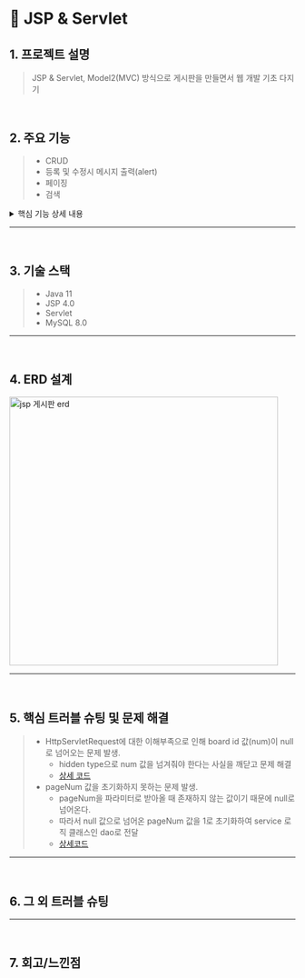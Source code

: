 # 📌 JSP & Servlet

## 1. 프로젝트 설명
> JSP & Servlet, Model2(MVC) 방식으로 게시판을 만들면서 웹 개발 기초 다지기

</br>

## 2. 주요 기능
> - CRUD
> - 등록 및 수정시 메시지 출력(alert)
> - 페이징
> - 검색
<details>
  <summary>핵심 기능 상세 내용</summary>
  ✔️ dao를 이용한 service 로직 분리
  <a href="https://github.com/ksungsu/NewJSP/blob/main/NewJSP/src/main/java/dao/BoardDao.java"> 📌 코드 확인</a>
</details>

* * *

</br>

## 3. 기술 스택
> - Java 11
> - JSP 4.0
> - Servlet 
> - MySQL 8.0

* * *

</br>

## 4. ERD 설계
<img width="473" alt="jsp 게시판 erd" src="https://user-images.githubusercontent.com/90013342/209227060-fa40bbc8-534b-4e07-b9c6-c9f8faba7be4.png">

* * *

</br>

## 5. 핵심 트러블 슈팅 및 문제 해결
> - HttpServletRequest에 대한 이해부족으로 인해 board id 값(num)이 null로 넘어오는 문제 발생.
>   - hidden type으로 num 값을 넘겨줘야 한다는 사실을 깨닫고 문제 해결
>   - [상세 코드](https://github.com/ksungsu/NewJSP/blob/4834392fde7e6ae998e1902210b25d25847c4b72/NewJSP/src/main/webapp/boardRead.jsp#L37)
> - pageNum 값을 초기화하지 못하는 문제 발생.
>   - pageNum을 파라미터로 받아올 때 존재하지 않는 값이기 때문에 null로 넘어온다. 
>   - 따라서 null 값으로 넘어온 pageNum 값을 1로 초기화하여 service 로직 클래스인 dao로 전달
>   - [상세코드](https://github.com/ksungsu/NewJSP/blob/20715798a86b01a80032008dc579afe6da8d9182/NewJSP/src/main/webapp/boardList.jsp#L42)
 

* * *

</br>

## 6. 그 외 트러블 슈팅

* * *

</br>

## 7. 회고/느낀점
